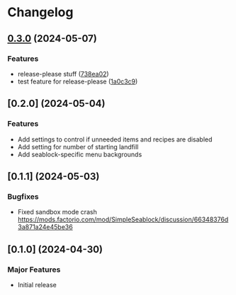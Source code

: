 # Changelog

## [0.3.0](https://github.com/sguest/simple-seablock/compare/simple-seablock-v0.2.0...simple-seablock-v0.3.0) (2024-05-07)


### Features

* release-please stuff ([738ea02](https://github.com/sguest/simple-seablock/commit/738ea02ceebb4c1db426903911e6d04c1dd9ef70))
* test feature for release-please ([1a0c3c9](https://github.com/sguest/simple-seablock/commit/1a0c3c9d7c8cc91010fde14d03b993fdf43bda45))

## [0.2.0] (2024-05-04)


### Features

* Add settings to control if unneeded items and recipes are disabled
* Add setting for number of starting landfill
* Add seablock-specific menu backgrounds

## [0.1.1] (2024-05-03)


### Bugfixes

* Fixed sandbox mode crash https://mods.factorio.com/mod/SimpleSeablock/discussion/66348376d3a871a24e45be36

## [0.1.0] (2024-04-30)


### Major Features

* Initial release
